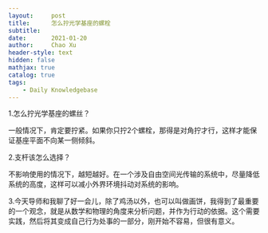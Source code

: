 ```yaml
---
layout:     post
title:      怎么拧光学基座的螺栓
subtitle:   
date:       2021-01-20
author:     Chao Xu
header-style: text
hidden: false
mathjax: true
catalog: true
tags:
    - Daily Knowledgebase
---
```


1.怎么拧光学基座的螺丝？

一般情况下，肯定要拧紧。如果你只拧2个螺栓，那得是对角拧才行，这样才能保证基座平面不向某一侧倾斜。

2.支杆该怎么选择？

不影响使用的情况下，越短越好。在一个涉及自由空间光传输的系统中，尽量降低系统的高度，这样可以减小外界环境抖动对系统的影响。  

3.今天导师和我聊了好一会儿，除了鸡汤以外，也可以叫做画饼，我得到了最重要的一个观念，就是从数学和物理的角度来分析问题，并作为行动的依据。这个需要实践，然后将其变成自己行为处事的一部分，刚开始不容易，但很有意义。